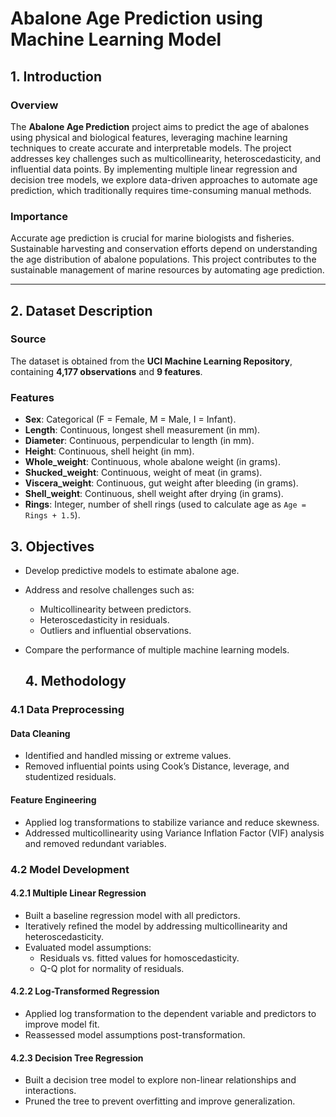 # Abalone Age Prediction using Machine Learning Model

## 1. Introduction

### Overview
The **Abalone Age Prediction** project aims to predict the age of abalones using physical and biological features, leveraging machine learning techniques to create accurate and interpretable models. The project addresses key challenges such as multicollinearity, heteroscedasticity, and influential data points. By implementing multiple linear regression and decision tree models, we explore data-driven approaches to automate age prediction, which traditionally requires time-consuming manual methods.

### Importance
Accurate age prediction is crucial for marine biologists and fisheries. Sustainable harvesting and conservation efforts depend on understanding the age distribution of abalone populations. This project contributes to the sustainable management of marine resources by automating age prediction.

---

## 2. Dataset Description

### Source
The dataset is obtained from the **UCI Machine Learning Repository**, containing **4,177 observations** and **9 features**.

### Features
- **Sex**: Categorical (F = Female, M = Male, I = Infant).
- **Length**: Continuous, longest shell measurement (in mm).
- **Diameter**: Continuous, perpendicular to length (in mm).
- **Height**: Continuous, shell height (in mm).
- **Whole_weight**: Continuous, whole abalone weight (in grams).
- **Shucked_weight**: Continuous, weight of meat (in grams).
- **Viscera_weight**: Continuous, gut weight after bleeding (in grams).
- **Shell_weight**: Continuous, shell weight after drying (in grams).
- **Rings**: Integer, number of shell rings (used to calculate age as `Age = Rings + 1.5`).

## 3. Objectives
- Develop predictive models to estimate abalone age.
- Address and resolve challenges such as:
  - Multicollinearity between predictors.
  - Heteroscedasticity in residuals.
  - Outliers and influential observations.
- Compare the performance of multiple machine learning models.

  ## 4. Methodology

### 4.1 Data Preprocessing
#### Data Cleaning
- Identified and handled missing or extreme values.
- Removed influential points using Cook’s Distance, leverage, and studentized residuals.

#### Feature Engineering
- Applied log transformations to stabilize variance and reduce skewness.
- Addressed multicollinearity using Variance Inflation Factor (VIF) analysis and removed redundant variables.

### 4.2 Model Development
#### 4.2.1 Multiple Linear Regression
- Built a baseline regression model with all predictors.
- Iteratively refined the model by addressing multicollinearity and heteroscedasticity.
- Evaluated model assumptions:
  - Residuals vs. fitted values for homoscedasticity.
  - Q-Q plot for normality of residuals.

#### 4.2.2 Log-Transformed Regression
- Applied log transformation to the dependent variable and predictors to improve model fit.
- Reassessed model assumptions post-transformation.

#### 4.2.3 Decision Tree Regression
- Built a decision tree model to explore non-linear relationships and interactions.
- Pruned the tree to prevent overfitting and improve generalization.
